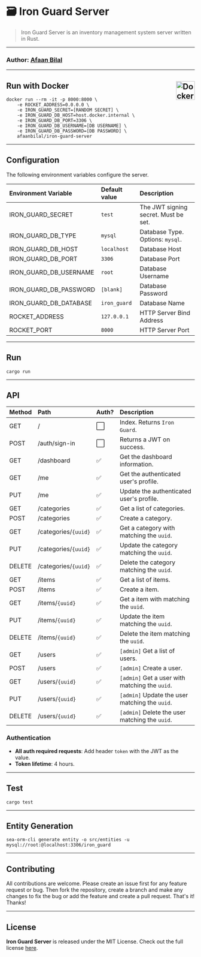 🗃️  Iron Guard Server
=====================

> Iron Guard Server is an inventory management system server written in Rust.

---

### **Author**: [Afaan Bilal](https://afaan.dev)

---

## Run with Docker <img src="https://cdn.jsdelivr.net/gh/devicons/devicon/icons/docker/docker-original.svg" alt="Docker" title="Docker" width="50px" style="float:right" />

````
docker run --rm -it -p 8000:8000 \
    -e ROCKET_ADDRESS=0.0.0.0 \
    -e IRON_GUARD_SECRET=[RANDOM SECRET] \
    -e IRON_GUARD_DB_HOST=host.docker.internal \
    -e IRON_GUARD_DB_PORT=3306 \
    -e IRON_GUARD_DB_USERNAME=[DB USERNAME] \
    -e IRON_GUARD_DB_PASSWORD=[DB PASSWORD] \
    afaanbilal/iron-guard-server
````

---

## Configuration
The following environment variables configure the server.

| Environment Variable   | Default value | Description                          |
| :--------------------- | :------------ | :----------------------------------- |
| IRON_GUARD_SECRET      | `test`        | The JWT signing secret. Must be set. |
| IRON_GUARD_DB_TYPE     | `mysql`       | Database Type. Options: `mysql`.     |
| IRON_GUARD_DB_HOST     | `localhost`   | Database Host                        |
| IRON_GUARD_DB_PORT     | `3306`        | Database Port                        |
| IRON_GUARD_DB_USERNAME | `root`        | Database Username                    |
| IRON_GUARD_DB_PASSWORD | `[blank]`     | Database Password                    |
| IRON_GUARD_DB_DATABASE | `iron_guard`  | Database Name                        |
| ROCKET_ADDRESS         | `127.0.0.1`   | HTTP Server Bind Address             |
| ROCKET_PORT            | `8000`        | HTTP Server Port                     |

---

## Run
````
cargo run
````

---

## API

| Method | Path                 | Auth? | Description                                    |
| :----- | :------------------- | :---- | :--------------------------------------------- |
| GET    | /                    | ⬜     | Index. Returns `Iron Guard`.                   |
| POST   | /auth/sign-in        | ⬜     | Returns a JWT on success.                      |
| GET    | /dashboard           | ✅     | Get the dashboard information.                 |
| GET    | /me                  | ✅     | Get the authenticated user's profile.          |
| PUT    | /me                  | ✅     | Update the authenticated user's profile.       |
| GET    | /categories          | ✅     | Get a list of categories.                      |
| POST   | /categories          | ✅     | Create a category.                             |
| GET    | /categories/`{uuid}` | ✅     | Get a category with matching the `uuid`.       |
| PUT    | /categories/`{uuid}` | ✅     | Update the category matching the `uuid`.       |
| DELETE | /categories/`{uuid}` | ✅     | Delete the category matching the `uuid`.       |
| GET    | /items               | ✅     | Get a list of items.                           |
| POST   | /items               | ✅     | Create a item.                                 |
| GET    | /items/`{uuid}`      | ✅     | Get a item with matching the `uuid`.           |
| PUT    | /items/`{uuid}`      | ✅     | Update the item matching the `uuid`.           |
| DELETE | /items/`{uuid}`      | ✅     | Delete the item matching the `uuid`.           |
| GET    | /users               | ✅     | `[admin]` Get a list of users.                 |
| POST   | /users               | ✅     | `[admin]` Create a user.                       |
| GET    | /users/`{uuid}`      | ✅     | `[admin]` Get a user with matching the `uuid`. |
| PUT    | /users/`{uuid}`      | ✅     | `[admin]` Update the user matching the `uuid`. |
| DELETE | /users/`{uuid}`      | ✅     | `[admin]` Delete the user matching the `uuid`. |

### Authentication
- **All auth required requests**: Add header `token` with the JWT as the value.
- **Token lifetime**: 4 hours.

---
## Test
````
cargo test
````

---

## Entity Generation
````
sea-orm-cli generate entity -o src/entities -u mysql://root:@localhost:3306/iron_guard
````

---

## Contributing
All contributions are welcome. Please create an issue first for any feature request
or bug. Then fork the repository, create a branch and make any changes to fix the bug
or add the feature and create a pull request. That's it!
Thanks!

---

## License
**Iron Guard Server** is released under the MIT License.
Check out the full license [here](LICENSE).
